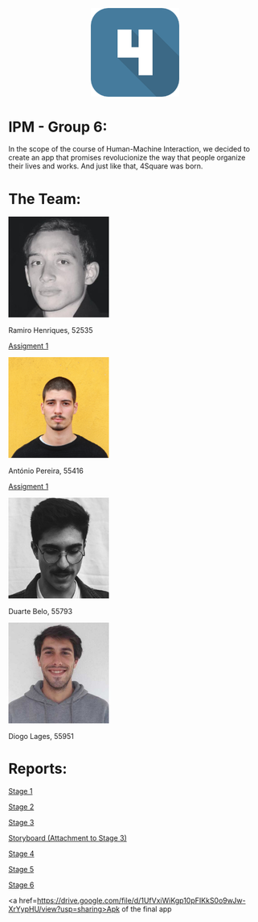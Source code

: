 <title> 4Square </title>
<p align="center">
    <img src="Logo.png" width="35%" height="35%"/>
</p>

# IPM - Group 6:

In the scope of the course of Human-Machine Interaction, we decided to create an app that promises revolucionize
the way that people organize their lives and works. And just like that, 4Square was born.

# The Team:

<img src="ram.jpg" alt="hi" width="200" height="200" class="inline"/>

Ramiro Henriques, 52535

<a href="Assignent 1 - Ramiro.pdf">Assigment 1</a><br>

<img src="final.jpg" alt="hi" width="200" height="200" class="inline"/>

António Pereira, 55416

<a href="Assignent 1 - final.jpg">Assigment 1</a><br>

<img src="dudu.jpg" alt="hi" width="200" height="200" class="inline"/>

Duarte Belo, 55793

<img src="lagi.jpg" alt="hi" width="200" height="200" class="inline"/>

Diogo Lages, 55951

# Reports:

<a href="G_06_Stage1.pdf">Stage 1</a><br>

<a href="G_06_Stage2.pdf">Stage 2</a><br>

<a href="Stage3_P1_G6.pdf">Stage 3</a><br>

<a href="flowmap.png">Storyboard (Attachment to Stage 3)</a><br>

<a href="Stage4_P2_G6.pdf">Stage 4</a><br>

<a href="Stage5_P2_G6.pdf">Stage 5</a><br>

<a href="Stage6_P2_G6.pdf">Stage 6</a><br>

<a href=https://drive.google.com/file/d/1UfVxiWiKgp10pFIKkS0o9wJw-XrYypHU/view?usp=sharing>Apk of the final app</a><br>
